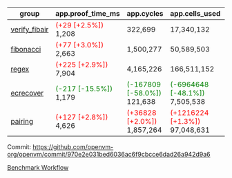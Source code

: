 | group | app.proof_time_ms | app.cycles | app.cells_used | leaf.proof_time_ms | leaf.cycles | leaf.cells_used |
| -- | -- | -- | -- | -- | -- | -- |
| [verify_fibair](https://github.com/openvm-org/openvm/blob/benchmark-results/benchmarks-pr/1708/verify_fibair-970e2e031bed6036ac6f9cbcce6dad26a942d9a6.md) |<span style='color: red'>(+29 [+2.5%])</span> 1,208 |  322,699 |  17,340,132 |- | - | - |
| [fibonacci](https://github.com/openvm-org/openvm/blob/benchmark-results/benchmarks-pr/1708/fibonacci-970e2e031bed6036ac6f9cbcce6dad26a942d9a6.md) |<span style='color: red'>(+77 [+3.0%])</span> 2,663 |  1,500,277 |  50,589,503 |- | - | - |
| [regex](https://github.com/openvm-org/openvm/blob/benchmark-results/benchmarks-pr/1708/regex-970e2e031bed6036ac6f9cbcce6dad26a942d9a6.md) |<span style='color: red'>(+225 [+2.9%])</span> 7,904 |  4,165,226 |  166,511,152 |- | - | - |
| [ecrecover](https://github.com/openvm-org/openvm/blob/benchmark-results/benchmarks-pr/1708/ecrecover-970e2e031bed6036ac6f9cbcce6dad26a942d9a6.md) |<span style='color: green'>(-217 [-15.5%])</span> 1,179 | <span style='color: green'>(-167809 [-58.0%])</span> 121,638 | <span style='color: green'>(-6964648 [-48.1%])</span> 7,505,538 |- | - | - |
| [pairing](https://github.com/openvm-org/openvm/blob/benchmark-results/benchmarks-pr/1708/pairing-970e2e031bed6036ac6f9cbcce6dad26a942d9a6.md) |<span style='color: red'>(+127 [+2.8%])</span> 4,626 | <span style='color: red'>(+36828 [+2.0%])</span> 1,857,264 | <span style='color: red'>(+1216224 [+1.3%])</span> 97,048,631 |- | - | - |


Commit: https://github.com/openvm-org/openvm/commit/970e2e031bed6036ac6f9cbcce6dad26a942d9a6

[Benchmark Workflow](https://github.com/openvm-org/openvm/actions/runs/15433778175)
